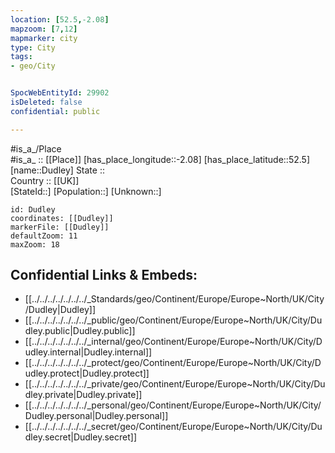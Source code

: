 ```yaml
---
location: [52.5,-2.08] 
mapzoom: [7,12] 
mapmarker: city 
type: City
tags:
- geo/City


SpocWebEntityId: 29902
isDeleted: false
confidential: public

---
```

#is_a_/Place  
#is_a_ :: [[Place]] 
[has_place_longitude::-2.08] 
[has_place_latitude::52.5] 
[name::Dudley] 
State ::  
Country :: [[UK]]  
[StateId::] 
[Population::] 
[Unknown::] 


```leaflet
id: Dudley
coordinates: [[Dudley]] 
markerFile: [[Dudley]] 
defaultZoom: 11 
maxZoom: 18
```


## Confidential Links & Embeds: 
- [[../../../../../../../_Standards/geo/Continent/Europe/Europe~North/UK/City/Dudley|Dudley]] 
- [[../../../../../../../_public/geo/Continent/Europe/Europe~North/UK/City/Dudley.public|Dudley.public]] 
- [[../../../../../../../_internal/geo/Continent/Europe/Europe~North/UK/City/Dudley.internal|Dudley.internal]] 
- [[../../../../../../../_protect/geo/Continent/Europe/Europe~North/UK/City/Dudley.protect|Dudley.protect]] 
- [[../../../../../../../_private/geo/Continent/Europe/Europe~North/UK/City/Dudley.private|Dudley.private]] 
- [[../../../../../../../_personal/geo/Continent/Europe/Europe~North/UK/City/Dudley.personal|Dudley.personal]] 
- [[../../../../../../../_secret/geo/Continent/Europe/Europe~North/UK/City/Dudley.secret|Dudley.secret]] 

